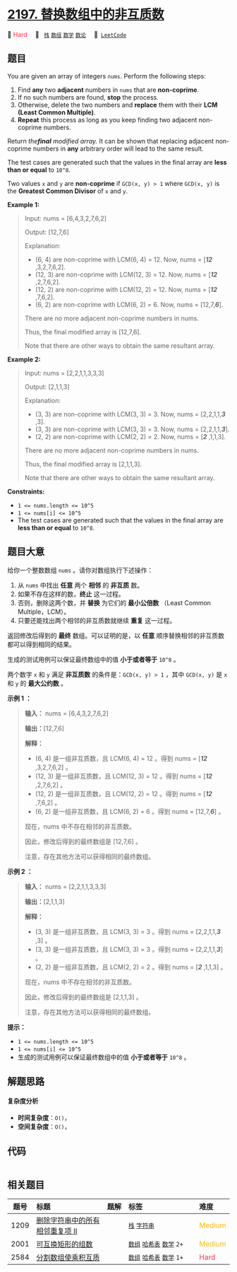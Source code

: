 # [2197. 替换数组中的非互质数](https://leetcode.com/problems/replace-non-coprime-numbers-in-array)

🔴 <font color=#ff334b>Hard</font>&emsp; 🔖&ensp; [`栈`](/tag/stack.md) [`数组`](/tag/array.md) [`数学`](/tag/math.md) [`数论`](/tag/number-theory.md)&emsp; 🔗&ensp;[`LeetCode`](https://leetcode.com/problems/replace-non-coprime-numbers-in-array)

## 题目

You are given an array of integers `nums`. Perform the following steps:

  1. Find **any** two **adjacent** numbers in `nums` that are **non-coprime**.
  2. If no such numbers are found, **stop** the process.
  3. Otherwise, delete the two numbers and **replace** them with their **LCM (Least Common Multiple)**.
  4. **Repeat** this process as long as you keep finding two adjacent non-coprime numbers.

Return _the**final** modified array._ It can be shown that replacing adjacent
non-coprime numbers in **any** arbitrary order will lead to the same result.

The test cases are generated such that the values in the final array are
**less than or equal** to `10^8`.

Two values `x` and `y` are **non-coprime** if `GCD(x, y) > 1` where `GCD(x,
y)` is the **Greatest Common Divisor** of `x` and `y`.



**Example 1:**

> Input: nums = [6,4,3,2,7,6,2]
> 
> Output: [12,7,6]
> 
> Explanation: 
> - (6, 4) are non-coprime with LCM(6, 4) = 12. Now, nums = [**_12_** ,3,2,7,6,2].
> - (12, 3) are non-coprime with LCM(12, 3) = 12. Now, nums = [**_12_** ,2,7,6,2].
> - (12, 2) are non-coprime with LCM(12, 2) = 12. Now, nums = [**_12_** ,7,6,2].
> - (6, 2) are non-coprime with LCM(6, 2) = 6. Now, nums = [12,7,_**6**_].
> 
> There are no more adjacent non-coprime numbers in nums.
> 
> Thus, the final modified array is [12,7,6].
> 
> Note that there are other ways to obtain the same resultant array.

**Example 2:**

> Input: nums = [2,2,1,1,3,3,3]
> 
> Output: [2,1,1,3]
> 
> Explanation: 
> - (3, 3) are non-coprime with LCM(3, 3) = 3. Now, nums = [2,2,1,1,_**3**_ ,3].
> - (3, 3) are non-coprime with LCM(3, 3) = 3. Now, nums = [2,2,1,1,_**3**_].
> - (2, 2) are non-coprime with LCM(2, 2) = 2. Now, nums = [_**2**_ ,1,1,3].
> 
> There are no more adjacent non-coprime numbers in nums.
> 
> Thus, the final modified array is [2,1,1,3].
> 
> Note that there are other ways to obtain the same resultant array.

**Constraints:**

  * `1 <= nums.length <= 10^5`
  * `1 <= nums[i] <= 10^5`
  * The test cases are generated such that the values in the final array are **less than or equal** to `10^8`.


## 题目大意

给你一个整数数组 `nums` 。请你对数组执行下述操作：

  1. 从 `nums` 中找出 **任意** 两个 **相邻** 的 **非互质** 数。
  2. 如果不存在这样的数，**终止** 这一过程。
  3. 否则，删除这两个数，并 **替换** 为它们的 **最小公倍数** （Least Common Multiple，LCM）。
  4. 只要还能找出两个相邻的非互质数就继续 **重复** 这一过程。

返回修改后得到的 **最终** 数组。可以证明的是，以 **任意** 顺序替换相邻的非互质数都可以得到相同的结果。

生成的测试用例可以保证最终数组中的值 **小于或者等于** `10^8` 。

两个数字 `x` 和 `y` 满足 **非互质数** 的条件是：`GCD(x, y) > 1` ，其中 `GCD(x, y)` 是 `x` 和 `y` 的
**最大公约数** 。



**示例 1 ：**

> 
> 
> 
> 
> 
> **输入：** nums = [6,4,3,2,7,6,2]
> 
> **输出：**[12,7,6]
> 
> **解释：**
> - (6, 4) 是一组非互质数，且 LCM(6, 4) = 12 。得到 nums = [_**12**_ ,3,2,7,6,2] 。
> - (12, 3) 是一组非互质数，且 LCM(12, 3) = 12 。得到 nums = [_**12**_ ,2,7,6,2] 。
> - (12, 2) 是一组非互质数，且 LCM(12, 2) = 12 。得到 nums = [_**12**_ ,7,6,2] 。
> - (6, 2) 是一组非互质数，且 LCM(6, 2) = 6 。得到 nums = [12,7,_**6**_] 。
> 
> 现在，nums 中不存在相邻的非互质数。
> 
> 因此，修改后得到的最终数组是 [12,7,6] 。
> 
> 注意，存在其他方法可以获得相同的最终数组。
> 
> 

**示例 2 ：**

> 
> 
> 
> 
> 
> **输入：** nums = [2,2,1,1,3,3,3]
> 
> **输出：**[2,1,1,3]
> 
> **解释：**
> - (3, 3) 是一组非互质数，且 LCM(3, 3) = 3 。得到 nums = [2,2,1,1,_**3**_ ,3] 。
> - (3, 3) 是一组非互质数，且 LCM(3, 3) = 3 。得到 nums = [2,2,1,1,_**3**_] 。
> - (2, 2) 是一组非互质数，且 LCM(2, 2) = 2 。得到 nums = [_**2**_ ,1,1,3] 。
> 
> 现在，nums 中不存在相邻的非互质数。 
> 
> 因此，修改后得到的最终数组是 [2,1,1,3] 。 
> 
> 注意，存在其他方法可以获得相同的最终数组。
> 
> 



**提示：**

  * `1 <= nums.length <= 10^5`
  * `1 <= nums[i] <= 10^5`
  * 生成的测试用例可以保证最终数组中的值 **小于或者等于** `10^8` 。


## 解题思路

#### 复杂度分析

- **时间复杂度**：`O()`，
- **空间复杂度**：`O()`，

## 代码

```javascript

```

## 相关题目

<!-- prettier-ignore -->
| 题号 | 标题 | 题解 | 标签 | 难度 |
| :------: | :------ | :------: | :------ | :------ |
| 1209 | [删除字符串中的所有相邻重复项 II](https://leetcode.com/problems/remove-all-adjacent-duplicates-in-string-ii) |  |  [`栈`](/tag/stack.md) [`字符串`](/tag/string.md) | <font color=#ffb800>Medium</font> |
| 2001 | [可互换矩形的组数](https://leetcode.com/problems/number-of-pairs-of-interchangeable-rectangles) |  |  [`数组`](/tag/array.md) [`哈希表`](/tag/hash-table.md) [`数学`](/tag/math.md) `2+` | <font color=#ffb800>Medium</font> |
| 2584 | [分割数组使乘积互质](https://leetcode.com/problems/split-the-array-to-make-coprime-products) |  |  [`数组`](/tag/array.md) [`哈希表`](/tag/hash-table.md) [`数学`](/tag/math.md) `1+` | <font color=#ff334b>Hard</font> |

<style>
.blue {
    background-color: #096dd9;
    padding: 0.25rem 0.5rem;
    margin: 0;
    font-size: 0.85em;
    border-radius: 3px;
    color: white;
    font-weight: 500;
}
table th:first-of-type { width: 10%; }
table th:nth-of-type(2) { width: 35%; }
table th:nth-of-type(3) { width: 10%; }
table th:nth-of-type(4) { width: 35%; }
table th:nth-of-type(5) { width: 10%; }
</style>
